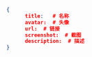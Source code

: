 
<!-- 请在双引号中填写 -->
```json
{
      title:   # 名称
      avatar:  # 头像
      url:  # 链接
      screenshot:  # 截图
      description:  # 描述
}
```
